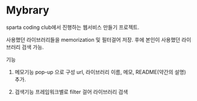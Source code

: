 # Mybrary


sparta coding club에서 진행하는 웹서비스 만들기 프로젝트.

사용했던 라이브러리들을 memorization 및 필터걸어 저장.
후에 본인이 사용했던 라이브러리 검색 가능.

기능 
1. 메모기능
  pop-up 으로 구성
  url, 라이브러리 이름, 메모, README(약간의 설명) 추가. 
  
2. 검색기능
  프레임워크별로 filter 걸어 라이브러리 검색
